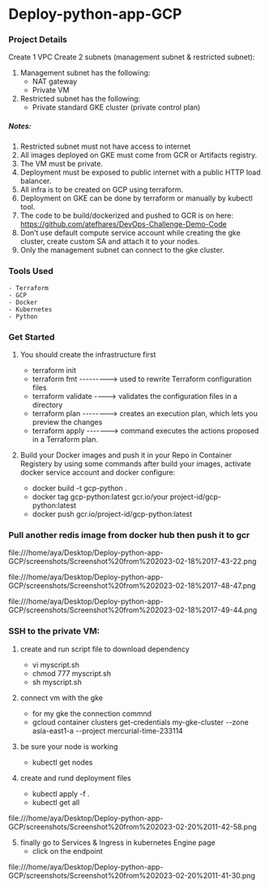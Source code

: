 # Deploy-python-app-GCP

### Project Details
Create 1 VPC
Create 2 subnets (management subnet & restricted subnet):
1. Management subnet has the following:
    - NAT gateway
    - Private VM
2. Restricted subnet has the following:
    - Private standard GKE cluster (private control plan)
##### Notes:
1. Restricted subnet must not have access to internet
2. All images deployed on GKE must come from GCR or Artifacts registry.
3. The VM must be private.
4. Deployment must be exposed to public internet with a public HTTP load balancer.
5. All infra is to be created on GCP using terraform.
6. Deployment on GKE can be done by terraform or manually by kubectl tool.
7. The code to be build/dockerized and pushed to GCR is on here:
https://github.com/atefhares/DevOps-Challenge-Demo-Code
8. Don’t use default compute service account while creating the gke cluster, create
custom SA and attach it to your nodes.
9. Only the management subnet can connect to the gke cluster.

### Tools Used
    - Terraform
    - GCP
    - Docker
    - Kubernetes
    - Python

### Get Started

1. You should create the infrastructure first
    - terraform init
    - terraform fmt ---------> used to rewrite Terraform configuration files
    - terraform validate ----> validates the configuration files in a directory
    - terraform plan --------> creates an execution plan, which lets you preview the changes 
    - terraform apply -------> command executes the actions proposed in a Terraform plan.
    

2. Build your Docker images and push it in your Repo in Container Registery by using some commands after build your images, activate docker service account and docker configure:
    - docker build -t gcp-python .
    - docker tag gcp-python:latest gcr.io/your project-id/gcp-python:latest
    - docker push gcr.io/project-id/gcp-python:latest
### Pull another redis image from docker hub then push it to gcr
file:///home/aya/Desktop/Deploy-python-app-GCP/screenshots/Screenshot%20from%202023-02-18%2017-43-22.png

file:///home/aya/Desktop/Deploy-python-app-GCP/screenshots/Screenshot%20from%202023-02-18%2017-48-47.png

file:///home/aya/Desktop/Deploy-python-app-GCP/screenshots/Screenshot%20from%202023-02-18%2017-49-44.png


### SSH to the private VM:

1. create and run script file to download dependency
    - vi myscript.sh
    - chmod 777 myscript.sh
    - sh myscript.sh

2. connect vm with the gke
    - for my gke the connection commnd
    -  gcloud container clusters get-credentials my-gke-cluster --zone asia-east1-a --project mercurial-time-233114

3. be sure your node is working
    - kubectl get nodes

4. create and rund deployment files
    - kubectl apply -f .
    - kubectl get all

file:///home/aya/Desktop/Deploy-python-app-GCP/screenshots/Screenshot%20from%202023-02-20%2011-42-58.png


5. finally go to Services & Ingress in kubernetes Engine page
    - click on the endpoint

file:///home/aya/Desktop/Deploy-python-app-GCP/screenshots/Screenshot%20from%202023-02-20%2011-41-30.png
